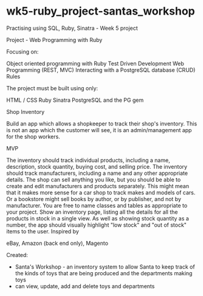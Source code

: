 # wk5-ruby_project-santas_workshop
Practising using SQL, Ruby, Sinatra - Week 5 project

Project - Web Programming with Ruby

Focusing on:

Object oriented programming with Ruby
Test Driven Development
Web Programming (REST, MVC)
Interacting with a PostgreSQL database (CRUD)
Rules

The project must be built using only:

HTML / CSS
Ruby
Sinatra
PostgreSQL and the PG gem


Shop Inventory

Build an app which allows a shopkeeper to track their shop's inventory. This is not an app which the customer will see, it is an admin/management app for the shop workers.

MVP

The inventory should track individual products, including a name, description, stock quantity, buying cost, and selling price.
The inventory should track manufacturers, including a name and any other appropriate details.
The shop can sell anything you like, but you should be able to create and edit manufacturers and products separately.
This might mean that it makes more sense for a car shop to track makes and models of cars. Or a bookstore might sell books by author, or by publisher, and not by manufacturer. You are free to name classes and tables as appropriate to your project.
Show an inventory page, listing all the details for all the products in stock in a single view.
As well as showing stock quantity as a number, the app should visually highlight "low stock" and "out of stock" items to the user.
Inspired by

eBay, Amazon (back end only), Magento


Created:

- Santa's Workshop - an inventory system to allow Santa to keep track of the kinds of toys that are being produced and the departments making toys
- can view, update, add and delete toys and departments
